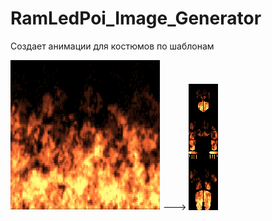 # RamLedPoi_Image_Generator

Создает анимации для костюмов по шаблонам

![poi.jpg](https://github.com/plaber/RamLedPoi_Image_Generator/blob/main/img/VA9A.gif)  --->  ![poi.jpg](https://github.com/plaber/RamLedPoi_Image_Generator/blob/main/img/VA9A.01.gif)

